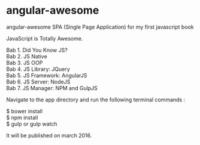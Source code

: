 # angular-awesome

angular-awesome SPA (Single Page Application) for my first javascript book

JavaScript is Totally Awesome.

Bab 1. Did You Know JS? <br>
Bab 2. JS Native <br>
Bab 3. JS OOP <br>
Bab 4. JS Library: JQuery <br>
Bab 5. JS Framework: AngularJS <br>
Bab 6. JS Server: NodeJS <br>
Bab 7. JS Manager: NPM and GulpJS <br>

Navigate to the app directory and run the following terminal commands :

$ bower install <br>
$ npm install <br>
$ gulp or gulp watch

It will be published on march 2016.
